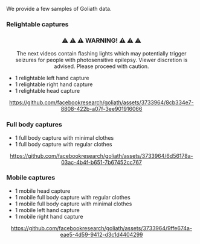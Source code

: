 We provide a few samples of Goliath data.

### Relightable captures

<div align="center">
  
### ⚠️ ⚠️ ⚠️ WARNING! ⚠️ ⚠️ ⚠️ 

The next videos contain flashing lights which may potentially trigger seizures for people with photosensitive epilepsy. Viewer discretion is advised. Please proceed with caution.

</div>

* 1 relightable left hand capture
* 1 relightable right hand capture
* 1 relightable head capture

<div align="center">
  
https://github.com/facebookresearch/goliath/assets/3733964/8cb334e7-8808-422b-a07f-3ee901916066

</div>

### Full body captures

* 1 full body capture with minimal clothes
* 1 full body capture with regular clothes

<div align="center">
  
https://github.com/facebookresearch/goliath/assets/3733964/6d56178a-03ac-4b4f-b651-7b67452cc767

</div>


### Mobile captures

* 1 mobile head capture
* 1 mobile full body capture with regular clothes
* 1 mobile full body capture with minimal clothes
* 1 mobile left hand capture
* 1 mobile right hand capture

<div align="center">


https://github.com/facebookresearch/goliath/assets/3733964/9ffe674a-eae5-4d59-9412-d3c1d4404299


</div>
